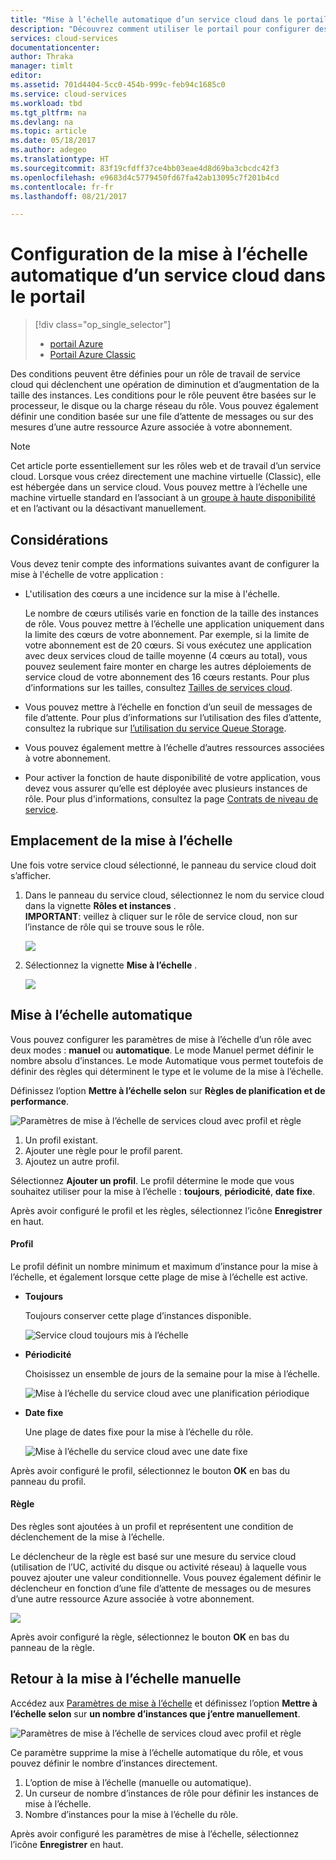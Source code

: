 ```yaml
---
title: "Mise à l’échelle automatique d’un service cloud dans le portail | Microsoft Docs"
description: "Découvrez comment utiliser le portail pour configurer des règles de mise à l’échelle automatique pour le rôle web ou de travail d’un service cloud dans Azure."
services: cloud-services
documentationcenter: 
author: Thraka
manager: timlt
editor: 
ms.assetid: 701d4404-5cc0-454b-999c-feb94c1685c0
ms.service: cloud-services
ms.workload: tbd
ms.tgt_pltfrm: na
ms.devlang: na
ms.topic: article
ms.date: 05/18/2017
ms.author: adegeo
ms.translationtype: HT
ms.sourcegitcommit: 83f19cfdff37ce4bb03eae4d8d69ba3cbcdc42f3
ms.openlocfilehash: e9683d4c5779450fd67fa42ab13095c7f201b4cd
ms.contentlocale: fr-fr
ms.lasthandoff: 08/21/2017

---
```


# <a name="how-to-configure-auto-scaling-for-a-cloud-service-in-the-portal"></a>Configuration de la mise à l’échelle automatique d’un service cloud dans le portail
> [!div class="op_single_selector"]
> * [portail Azure](cloud-services-how-to-scale-portal.md)
> * [Portail Azure Classic](cloud-services-how-to-scale.md)

Des conditions peuvent être définies pour un rôle de travail de service cloud qui déclenchent une opération de diminution et d’augmentation de la taille des instances. Les conditions pour le rôle peuvent être basées sur le processeur, le disque ou la charge réseau du rôle. Vous pouvez également définir une condition basée sur une file d’attente de messages ou sur des mesures d’une autre ressource Azure associée à votre abonnement.

> [!NOTE]
> Cet article porte essentiellement sur les rôles web et de travail d’un service cloud. Lorsque vous créez directement une machine virtuelle (Classic), elle est hébergée dans un service cloud. Vous pouvez mettre à l’échelle une machine virtuelle standard en l’associant à un [groupe à haute disponibilité](../virtual-machines/windows/classic/configure-availability.md?toc=%2fazure%2fvirtual-machines%2fwindows%2fclassic%2ftoc.json) et en l’activant ou la désactivant manuellement.

## <a name="considerations"></a>Considérations
Vous devez tenir compte des informations suivantes avant de configurer la mise à l'échelle de votre application :

* L'utilisation des cœurs a une incidence sur la mise à l'échelle.

    Le nombre de cœurs utilisés varie en fonction de la taille des instances de rôle. Vous pouvez mettre à l’échelle une application uniquement dans la limite des cœurs de votre abonnement. Par exemple, si la limite de votre abonnement est de 20 cœurs. Si vous exécutez une application avec deux services cloud de taille moyenne (4 cœurs au total), vous pouvez seulement faire monter en charge les autres déploiements de service cloud de votre abonnement des 16 cœurs restants. Pour plus d’informations sur les tailles, consultez [Tailles de services cloud](cloud-services-sizes-specs.md).

* Vous pouvez mettre à l’échelle en fonction d’un seuil de messages de file d’attente. Pour plus d’informations sur l’utilisation des files d’attente, consultez la rubrique sur [l’utilisation du service Queue Storage](../storage/queues/storage-dotnet-how-to-use-queues.md).

* Vous pouvez également mettre à l’échelle d’autres ressources associées à votre abonnement.

* Pour activer la fonction de haute disponibilité de votre application, vous devez vous assurer qu’elle est déployée avec plusieurs instances de rôle. Pour plus d'informations, consultez la page [Contrats de niveau de service](https://azure.microsoft.com/support/legal/sla/).


## <a name="where-scale-is-located"></a>Emplacement de la mise à l’échelle
Une fois votre service cloud sélectionné, le panneau du service cloud doit s’afficher.

1. Dans le panneau du service cloud, sélectionnez le nom du service cloud dans la vignette **Rôles et instances** .   
   **IMPORTANT**: veillez à cliquer sur le rôle de service cloud, non sur l’instance de rôle qui se trouve sous le rôle.

    ![](./media/cloud-services-how-to-scale-portal/roles-instances.png)
2. Sélectionnez la vignette **Mise à l’échelle** .

    ![](./media/cloud-services-how-to-scale-portal/scale-tile.png)

## <a name="automatic-scale"></a>Mise à l’échelle automatique
Vous pouvez configurer les paramètres de mise à l’échelle d’un rôle avec deux modes : **manuel** ou **automatique**. Le mode Manuel permet définir le nombre absolu d’instances. Le mode Automatique vous permet toutefois de définir des règles qui déterminent le type et le volume de la mise à l’échelle.

Définissez l’option **Mettre à l’échelle selon** sur **Règles de planification et de performance**.

![Paramètres de mise à l’échelle de services cloud avec profil et règle](./media/cloud-services-how-to-scale-portal/schedule-basics.png)

1. Un profil existant.
2. Ajouter une règle pour le profil parent.
3. Ajoutez un autre profil.

Sélectionnez **Ajouter un profil**. Le profil détermine le mode que vous souhaitez utiliser pour la mise à l’échelle : **toujours**, **périodicité**, **date fixe**.

Après avoir configuré le profil et les règles, sélectionnez l’icône **Enregistrer** en haut.

#### <a name="profile"></a>Profil
Le profil définit un nombre minimum et maximum d’instance pour la mise à l’échelle, et également lorsque cette plage de mise à l’échelle est active.

* **Toujours**

    Toujours conserver cette plage d’instances disponible.  

    ![Service cloud toujours mis à l’échelle](./media/cloud-services-how-to-scale-portal/select-always.png)
* **Périodicité**

    Choisissez un ensemble de jours de la semaine pour la mise à l’échelle.

    ![Mise à l’échelle du service cloud avec une planification périodique](./media/cloud-services-how-to-scale-portal/select-recurrence.png)
* **Date fixe**

    Une plage de dates fixe pour la mise à l’échelle du rôle.

    ![Mise à l’échelle du service cloud avec une date fixe](./media/cloud-services-how-to-scale-portal/select-fixed.png)

Après avoir configuré le profil, sélectionnez le bouton **OK** en bas du panneau du profil.

#### <a name="rule"></a>Règle
Des règles sont ajoutées à un profil et représentent une condition de déclenchement de la mise à l’échelle.

Le déclencheur de la règle est basé sur une mesure du service cloud (utilisation de l’UC, activité du disque ou activité réseau) à laquelle vous pouvez ajouter une valeur conditionnelle. Vous pouvez également définir le déclencheur en fonction d’une file d’attente de messages ou de mesures d’une autre ressource Azure associée à votre abonnement.

![](./media/cloud-services-how-to-scale-portal/rule-settings.png)

Après avoir configuré la règle, sélectionnez le bouton **OK** en bas du panneau de la règle.

## <a name="back-to-manual-scale"></a>Retour à la mise à l’échelle manuelle
Accédez aux [Paramètres de mise à l’échelle](#where-scale-is-located) et définissez l’option **Mettre à l’échelle selon** sur **un nombre d’instances que j’entre manuellement**.

![Paramètres de mise à l’échelle de services cloud avec profil et règle](./media/cloud-services-how-to-scale-portal/manual-basics.png)

Ce paramètre supprime la mise à l’échelle automatique du rôle, et vous pouvez définir le nombre d’instances directement.

1. L’option de mise à l’échelle (manuelle ou automatique).
2. Un curseur de nombre d’instances de rôle pour définir les instances de mise à l’échelle.
3. Nombre d’instances pour la mise à l’échelle du rôle.

Après avoir configuré les paramètres de mise à l’échelle, sélectionnez l’icône **Enregistrer** en haut.

